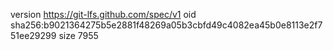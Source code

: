version https://git-lfs.github.com/spec/v1
oid sha256:b9021364275b5e2881f48269a05b3cbfd49c4082ea45b0e8113e2f751ee29299
size 7955
